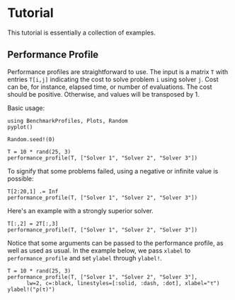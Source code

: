 # Tutorial

This tutorial is essentially a collection of examples.

## Performance Profile

Performance profiles are straightforward to use. The input is a matrix `T` with entries `T[i,j]` indicating the cost to solve problem `i` using solver `j`. Cost can be, for instance, elapsed time, or number of evaluations. The cost should be positive. Otherwise, and values will be transposed by 1.

Basic usage:

```@example ex1
using BenchmarkProfiles, Plots, Random
pyplot()

Random.seed!(0)

T = 10 * rand(25, 3)
performance_profile(T, ["Solver 1", "Solver 2", "Solver 3"])
```

To signify that some problems failed, using a negative or infinite value is possible:

```@example ex1
T[2:20,1] .= Inf
performance_profile(T, ["Solver 1", "Solver 2", "Solver 3"])
```

Here's an example with a strongly superior solver.

```@example ex1
T[:,2] = 2T[:,3]
performance_profile(T, ["Solver 1", "Solver 2", "Solver 3"])
```

Notice that some arguments can be passed to the performance profile, as well as used as usual.
In the example below, we pass `xlabel` to `performance_profile` and set `ylabel` through `ylabel!`.

```@example ex1
T = 10 * rand(25, 3)
performance_profile(T, ["Solver 1", "Solver 2", "Solver 3"],
      lw=2, c=:black, linestyles=[:solid, :dash, :dot], xlabel="τ")
ylabel!("ρ(τ)")
```


